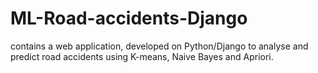 # ML-Road-accidents-Django
contains a web application, developed on Python/Django to analyse and predict road accidents using K-means, Naive Bayes and Apriori.
